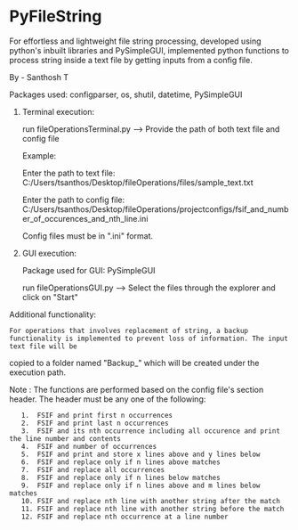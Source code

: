 # PyFileString
For effortless and lightweight file string processing, developed using python's inbuilt libraries and PySimpleGUI, implemented python functions to process string inside a text file by getting inputs from a config file.

By - Santhosh T

Packages used: configparser, os, shutil, datetime, PySimpleGUI

1. Terminal execution:

   run fileOperationsTerminal.py --> Provide the path of both text file and config file
   
   Example:
   
   Enter the path to text file: 
   C:/Users/tsanthos/Desktop/fileOperations/files/sample_text.txt
   
   Enter the path to config file: 
   C:/Users/tsanthos/Desktop/fileOperations/projectconfigs/fsif_and_number_of_occurences_and_nth_line.ini

   Config files must be in ".ini" format.

2. GUI execution:

   Package used for GUI: PySimpleGUI

   run fileOperationsGUI.py --> Select the files through the explorer and click on "Start"


Additional functionality:

    For operations that involves replacement of string, a backup functionality is implemented to prevent loss of information. The input text file will be
copied to a folder named "Backup_<DateTime>" which will be created under the execution path.


Note : The functions are performed based on the config file's section header. The header must be any one of the following:

       1.  FSIF and print first n occurrences
       2.  FSIF and print last n occurrences
       3.  FSIF and its nth occurrence including all occurence and print the line number and contents
       4.  FSIF and number of occurrences
       5.  FSIF and print and store x lines above and y lines below
       6.  FSIF and replace only if n lines above matches
       7.  FSIF and replace all occurrences
       8.  FSIF and replace only if n lines below matches
       9.  FSIF and replace only if n lines above and m lines below matches
       10. FSIF and replace nth line with another string after the match
       11. FSIF and replace nth line with another string before the match
       12. FSIF and replace nth occurrence at a line number

